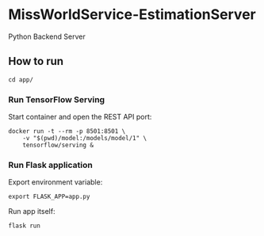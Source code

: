 # MissWorldService-EstimationServer
Python Backend Server

## How to run
```
cd app/
```
### Run TensorFlow Serving
Start container and open the REST API port:
```
docker run -t --rm -p 8501:8501 \
    -v "$(pwd)/model:/models/model/1" \
    tensorflow/serving &
```
### Run Flask application
Export environment variable:
```
export FLASK_APP=app.py
```
Run app itself:
```
flask run
```